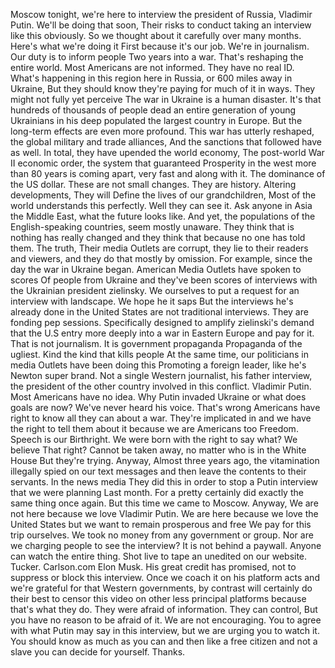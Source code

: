 Moscow tonight, we're here to interview the president of Russia, Vladimir Putin. We'll be doing that soon, Their risks to conduct taking an interview like this obviously. So we thought about it carefully over many months. Here's what we're doing it First because it's our job. We're in journalism. Our duty is to inform people Two years into a war. That's reshaping the entire world. Most Americans are not informed. They have no real ID. What's happening in this region here in Russia, or 600 miles away in Ukraine, But they should know they're paying for much of it in ways. They might not fully yet perceive The war in Ukraine is a human disaster. It's that hundreds of thousands of people dead an entire generation of young Ukrainians in his deep populated the largest country in Europe. But the long-term effects are even more profound. This war has utterly reshaped, the global military and trade alliances, And the sanctions that followed have as well. In total, they have upended the world economy, The post-world War II economic order, the system that guaranteed Prosperity in the west more than 80 years is coming apart, very fast and along with it. The dominance of the US dollar. These are not small changes. They are history. Altering developments, They will Define the lives of our grandchildren, Most of the world understands this perfectly. Well they can see it. Ask anyone in Asia the Middle East, what the future looks like. And yet, the populations of the English-speaking countries, seem mostly unaware. They think that is nothing has really changed and they think that because no one has told them. The truth, Their media Outlets are corrupt, they lie to their readers and viewers, and they do that mostly by omission. For example, since the day the war in Ukraine began. American Media Outlets have spoken to scores Of people from Ukraine and they've been scores of interviews with the Ukrainian president zielinsky. We ourselves to put a request for an interview with landscape. We hope he it saps But the interviews he's already done in the United States are not traditional interviews. They are fonding pep sessions. Specifically designed to amplify zielinski's demand that the U.S entry more deeply into a war in Eastern Europe and pay for it. That is not journalism. It is government propaganda Propaganda of the ugliest. Kind the kind that kills people At the same time, our politicians in media Outlets have been doing this Promoting a foreign leader, like he's Newton super brand. Not a single Western journalist, his father interview, the president of the other country involved in this conflict. Vladimir Putin. Most Americans have no idea. Why Putin invaded Ukraine or what does goals are now? We've never heard his voice. That's wrong Americans have right to know all they can about a war. They're implicated in and we have the right to tell them about it because we are Americans too Freedom. Speech is our Birthright. We were born with the right to say what? We believe That right? Cannot be taken away, no matter who is in the White House But they're trying. Anyway, Almost three years ago, the vitamination illegally spied on our text messages and then leave the contents to their servants. In the news media They did this in order to stop a Putin interview that we were planning Last month. For a pretty certainly did exactly the same thing once again. But this time we came to Moscow. Anyway, We are not here because we love Vladimir Putin. We are here because we love the United States but we want to remain prosperous and free We pay for this trip ourselves. We took no money from any government or group. Nor are we charging people to see the interview? It is not behind a paywall. Anyone can watch the entire thing. Shot live to tape an unedited on our website. Tucker. Carlson.com Elon Musk. His great credit has promised, not to suppress or block this interview. Once we coach it on his platform acts and we're grateful for that Western governments, by contrast will certainly do their best to censor this video on other less principal platforms because that's what they do. They were afraid of information. They can control, But you have no reason to be afraid of it. We are not encouraging. You to agree with what Putin may say in this interview, but we are urging you to watch it. You should know as much as you can and then like a free citizen and not a slave you can decide for yourself. Thanks. 
